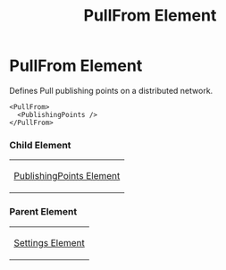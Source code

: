 ﻿---
title: PullFrom Element
TOCTitle: PullFrom Element
ms:assetid: e0cca581-de00-453c-b89f-7db1127bdb8e
ms:mtpsurl: https://msdn.microsoft.com/en-us/library/Hh547068(v=VS.90)
ms:contentKeyID: 37836909
ms.date: 05/02/2012
mtps_version: v=VS.90
---

# PullFrom Element

Defines Pull publishing points on a distributed network.

    <PullFrom>
      <PublishingPoints />
    </PullFrom>

### Child Element

<table>
<colgroup>
<col style="width: 100%" />
</colgroup>
<tbody>
<tr class="odd">
<td><p><a href="publishingpoints-element.md">PublishingPoints Element</a></p></td>
</tr>
</tbody>
</table>


### Parent Element

<table>
<colgroup>
<col style="width: 100%" />
</colgroup>
<tbody>
<tr class="odd">
<td><p><a href="settings-element.md">Settings Element</a></p></td>
</tr>
</tbody>
</table>

